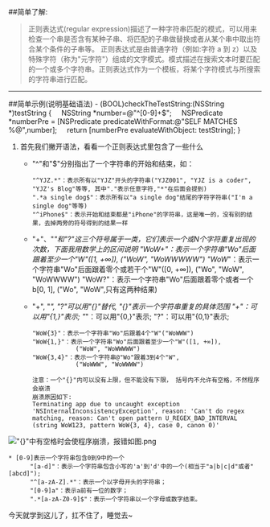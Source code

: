 ##简单了解:
>    正则表达式(regular expression)描述了一种字符串匹配的模式，可以用来检查一个串是否含有某种子串、将匹配的子串做替换或者从某个串中取出符合某个条件的子串等。
      正则表达式是由普通字符（例如:字符 a 到 z）以及特殊字符（称为"元字符"）组成的文字模式。模式描述在搜索文本时要匹配的一个或多个字符串。正则表达式作为一个模板，将某个字符模式与所搜索的字符串进行匹配。

---
##简单示例(说明基础语法)
    - (BOOL)checkTheTestString:(NSString *)testString {
        NSString *number=@"^[0-9]+$";
        NSPredicate *numberPre = [NSPredicate predicateWithFormat:@"SELF MATCHES %@",number];
        return [numberPre evaluateWithObject: testString];
    }
1. 首先我们撇开语法，看看一个正则表达式里包含了一些什么

    * "^"和"$"分别指出了一个字符串的开始和结束，如：

          "^YJZ.*"：表示所有以"YJZ"开头的字符串("YJZ001", "YJZ is a coder",  "YJZ's Blog"等等, 其中"."表示任意字符,"*"在后面会提到)
          ".*a single dog$"：表示所有以"a single dog"结尾的字符字符串("I'm a single dog"等等)
          "^iPhone$"：表示开始和结束都是"iPhone"的字符串，这是唯一的，没有别的结果，去掉两旁的符号得到的结果一样
    * "+"、"*"和"?"这三个符号属于一类，它们表示一个或N个字符重复出现的次数，下面我用数学上的区间说明
          "WoW+"：表示一个字符串"Wo"后面跟着至少一个"W"([1, +∞]),
                  ("WoW", "WoWWWWW")
          "WoW*"：表示一个字符串"Wo"后面跟着零个或若干个"W"([0, +∞]),
                  ("Wo", "WoW", "WoWWWW")
          "WoW?"：表示一个字符串"Wo"后面跟着零个或者一个b[0, 1],
                  ("Wo", "WoW",只有这两种结果)

    * "+", "*", "?"可以用"{}"替代, "{}"表示一个字符串重复的具体范围
          "+"：可以用"{1,}"表示; 
          "*"：可以用"{0,}"表示;
          "?"：可以用"{0,1}"表示;

          "WoW{3}"：表示一个字符串"Wo"后跟着4个"W"("WoWWW")
          "WoW{1,}"：表示一个字符串"Wo"后面跟着至少一个"W"([1, +∞]),
                      ("WoW", "WoWWWWW")
          "WoW{3,4}"：表示一个字符串@"Wo"跟着3到4个"W",
                      ("WoWWW", "WoWWWW")

          注意：一个"{}"内可以没有上限，但不能没有下限， 括号内不允许有空格，不然程序会崩溃
          崩溃原因如下:
          Terminating app due to uncaught exception 'NSInternalInconsistencyException', reason: 'Can't do regex matching, reason: Can't open pattern U_REGEX_BAD_INTERVAL (string WoW123, pattern WoW{3, 4}, case 0, canon 0)'
!["{}"中有空格时会使程序崩溃，报错如图.png](http://upload-images.jianshu.io/upload_images/2061725-575c37db0b644d9a.png?imageMogr2/auto-orient/strip%7CimageView2/2/w/1240)

    * [0-9]表示一个字符串包含0到9中的一个
          "[a-d]"：表示一个字符串包含小写的'a'到'd'中的一个(相当于"a|b|c|d"或者"[abcd]");
          "^[a-zA-Z].*"：表示一个以字母开头的字符串；
          "[0-9]a"：表示a前有一位的数字；　　   
          ".*[a-zA-Z0-9]$"：表示一个字符串以一个字母或数字结束。

今天就学到这儿了，扛不住了，睡觉去~
